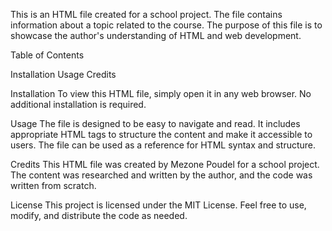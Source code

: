 This is an HTML file created for a school project. The file contains information about a topic related to the course. The purpose of this file is to showcase the author's understanding of HTML and web development.

Table of Contents

Installation Usage Credits

Installation To view this HTML file, simply open it in any web browser. No additional installation is required.

Usage The file is designed to be easy to navigate and read. It includes appropriate HTML tags to structure the content and make it accessible to users. The file can be used as a reference for HTML syntax and structure.

Credits This HTML file was created by Mezone Poudel for a school project. The content was researched and written by the author, and the code was written from scratch.

License This project is licensed under the MIT License. Feel free to use, modify, and distribute the code as needed.
